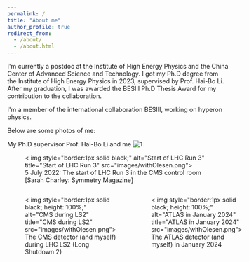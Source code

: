 ```yaml
---
permalink: /
title: "About me"
author_profile: true
redirect_from: 
  - /about/
  - /about.html
---
```


I'm currently a postdoc at the Institute of High Energy Physics and the China Center of Advanced Science and Technology. I got my Ph.D degree from the Institute of High Energy Physics in 2023, supervised by Prof. Hai-Bo Li. After my graduation, I was awarded the BESIII Ph.D Thesis Award for my contribution to the collaboration.

I'm a member of the international collaboration BESIII, working on hyperon physics.

Below are some photos of me:

My Ph.D supervisor Prof. Hai-Bo Li and me
![1](/images/withHaibo.jpg)

<figure>
< img style="border:1px solid black;" 
     alt="Start of LHC Run 3" 
     title="Start of LHC Run 3"
     src="images/withOlesen.png">
  <figcaption>5 July 2022: The start of LHC Run 3 in the CMS control room [Sarah Charley: Symmetry Magazine] </figcaption>
</figure>


<div style="display: flex; justify-content: space-around;">
  <figure style="height: 350px;">
    < img style="border:1px solid black; height: 100%;" 
         alt="CMS during LS2" 
         title="CMS during LS2"
         src="images/withOlesen.png">
    <figcaption>The CMS detector (and myself) during LHC LS2 (Long Shutdown 2)</figcaption>
  </figure>
   
  <figure style="height: 350px;">
    < img style="border:1px solid black; height: 100%;" 
         alt="ATLAS in January 2024" 
         title="ATLAS in January 2024"
         src="images/withOlesen.png">
    <figcaption>The ATLAS detector (and myself) in January 2024</figcaption>
  </figure>
</div>
